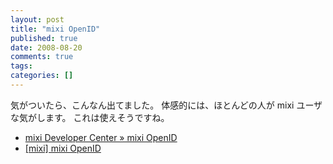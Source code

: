 ```yaml
---
layout: post
title: "mixi OpenID"
published: true
date: 2008-08-20
comments: true
tags:
categories: []
---
```


気がついたら、こんなん出てました。
体感的には、ほとんどの人が mixi ユーザな気がします。
これは使えそうですね。

- [mixi Developer Center » mixi OpenID](http://)
- [[mixi] mixi OpenID](http://mixi.jp/openid.pl)
